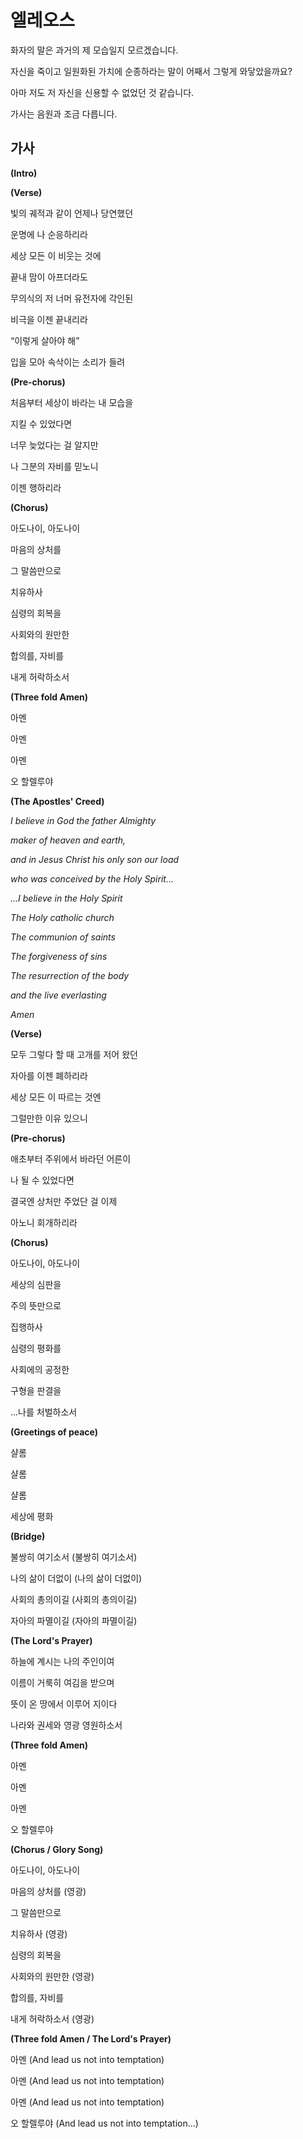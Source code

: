# 엘레오스

화자의 말은 과거의 제 모습일지 모르겠습니다.

자신을 죽이고 일원화된 가치에 순종하라는 말이 어째서 그렇게 와닿았을까요?

아마 저도 저 자신을 신용할 수 없었던 것 같습니다.

가사는 음원과 조금 다릅니다.

## 가사

**(Intro)**

**(Verse)**

빛의 궤적과 같이 언제나 당연했던

운명에 나 순응하리라

세상 모든 이 비웃는 것에

끝내 맘이 아프더라도

무의식의 저 너머 유전자에 각인된

비극을 이젠 끝내리라

“이렇게 살아야 해”

입을 모아 속삭이는 소리가 들려

**(Pre-chorus)**

처음부터 세상이 바라는 내 모습을

지킬 수 있었다면

너무 늦었다는 걸 알지만

나 그분의 자비를 믿노니

이젠 행하리라

**(Chorus)**

아도나이, 아도나이

마음의 상처를

그 말씀만으로

치유하사

심령의 회복을

사회와의 원만한

합의를, 자비를

내게 허락하소서

**(Three fold Amen)**

아멘

아멘

아멘

오 할렐루야

**(The Apostles' Creed)**

*I believe in God the father Almighty*

*maker of heaven and earth,*

*and in Jesus Christ his only son our load*

*who was conceived by the Holy Spirit...*

*...I believe in the Holy Spirit*

*The Holy catholic church*

*The communion of saints*

*The forgiveness of sins*

*The resurrection of the body*

*and the live everlasting*

*Amen*

**(Verse)**

모두 그렇다 할 때 고개를 저어 왔던

자아를 이젠 폐하리라

세상 모든 이 따르는 것엔

그럴만한 이유 있으니

**(Pre-chorus)**

애초부터 주위에서 바라던 어른이

나 될 수 있었다면

결국엔 상처만 주었단 걸 이제 

아노니 회개하리라

**(Chorus)**

아도나이, 아도나이

세상의 심판을

주의 뜻만으로

집행하사

심령의 평화를

사회에의 공정한

구형을 판결을

...나를 처벌하소서

**(Greetings of peace)**

샬롬

샬롬

샬롬

세상에 평화

**(Bridge)**

불쌍히 여기소서 (불쌍히 여기소서)

나의 삶이 더없이 (나의 삶이 더없이)

사회의 총의이길 (사회의 총의이길)

자아의 파멸이길 (자아의 파멸이길)

**(The Lord's Prayer)**

하늘에 계시는 나의 주인이여

이름이 거룩히 여김을 받으며

뜻이 온 땅에서 이루어 지이다

나라와 권세와 영광 영원하소서

**(Three fold Amen)**

아멘

아멘

아멘

오 할렐루야

**(Chorus / Glory Song)**

아도나이, 아도나이

마음의 상처를 (영광)

그 말씀만으로

치유하사 (영광)

심령의 회복을

사회와의 원만한 (영광)

합의를, 자비를

내게 허락하소서 (영광)

**(Three fold Amen / The Lord's Prayer)**

아멘 (And lead us not into temptation)

아멘 (And lead us not into temptation)

아멘 (And lead us not into temptation)

오 할렐루야 (And lead us not into temptation...)